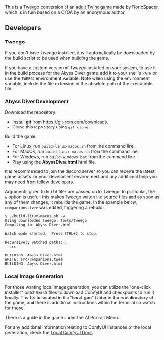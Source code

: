 
This is a [Tweego](https://www.motoslave.net/tweego/) conversion of an [adult Twine game](https://tfgames.site/index.php?module=viewgame&id=2653) made by FloricSpacer, which is in turn based on a CYOA by an anonymous author.

## Developers

### Tweego

If you don't have *Tweego* installed, it will automatically be downloaded by the build script to be used when building the game.

If you have a custom version of *Tweego* installed on your system, to use it in the build process for the Abyss Diver game, add it to your shell's `PATH` or  use the `TWEEGO` environment variable. Note when using the environment variable, include the file extension in the absolute path of the executable file.

### Abyss Diver Development

Download the repository:
- Install **git** from https://git-scm.com/downloads.
- Clone this repository using `git clone`.

Build the game:
- For Linux, run `build-linux-macos.sh` from the command line.
- For MacOS, run `build-linux-macos.sh` from the command line.
- For Windows, run `build-windows.bat` from the command line.
- Play using the **AbyssDiver.html** html file.

It is recommended to join the discord server so you can receive the latest game assets for your develoment environment and any additional help you may need from fellow developers.

Arguments given to `build` files are passed on to Tweego.
In particular, the `-w` option is useful: this makes Tweego watch the source files and as soon as any of them changes, it rebuilds the game. In the example below, `companions.twee` was edited, triggering a rebuild:

```
$ ./build-linux-macos.sh -w
Using downloaded Tweego: tools/tweego
Compiling to: Abyss Diver.html

Watch mode started.  Press CTRL+C to stop.

Recursively watched paths: 1
  src

BUILDING: Abyss Diver.html
WRITE: src/companions.twee
BUILDING: Abyss Diver.html
```

### Local Image Generation

For those wanting local image generation, you can utilize the "one-click installer" batch/bash files to download ComfyUI and checkpoints to run it locally.
The file is located in the "local-gen" folder in the root directory of the game, and there is additional instructions within the terminal so watch for those.

There is a guide in the game under the AI Portrait Menu.

For any additional information relating to ComfyUI instances or the local generation, check the [Local ComfyUI Docs](LCDOCS.md)
